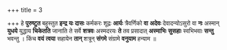 +++
title = 3

+++
हे **पुरुष्टुत** बहुस्तुत **इन्द्र** **यः** **दासः** कर्मकरः शूद्रः **आर्यः** त्रैवर्णिको **वा** **अदेवः** देवादन्योऽसुरो वा **नः** अस्मान् **युधये** युद्धाय **चिकेतति** जानाति ते सर्वे **शत्रवः** अस्मदरयः **ते** तव प्रसादात् **अस्माभिः** **सुसहाः** स्वभिभवाः **सन्तु** भवन्तु । किंच **वयं** **त्वया** सहायेन **तान्** शत्रून् **संगमे** संग्रामे **वनुयाम** हन्याम ॥